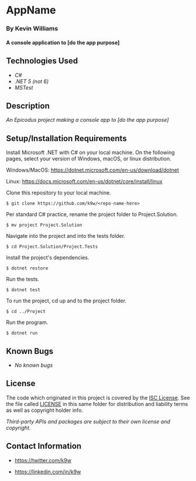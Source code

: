 #  AppName

### By Kevin Williams

#### A console application to [do the app purpose]

## Technologies Used

* _C#_
* _.NET 5 (not 6)_
* _MSTest_

## Description

_An Epicodus project making a console app to [do the app purpose]_

## Setup/Installation Requirements

Install Microsoft .NET with C# on your local machine. On the following
pages, select your version of Windows, macOS, or linux distribution.

Windows/MacOS: https://dotnet.microsoft.com/en-us/download/dotnet

Linux: https://docs.microsoft.com/en-us/dotnet/core/install/linux

Clone this repository to your local machine.

```$ git clone https://github.com/k9w/<repo-name-here>```

Per standard C# practice, rename the project folder to Project.Solution.

```$ mv project Project.Solution```

Navigate into the project and into the tests folder.

```$ cd Project.Solution/Project.Tests```

Install the project's dependencies.

```$ dotnet restore```

Run the tests.

```$ dotnet test```

To run the project, cd up and to the project folder.

```$ cd ../Project```

Run the program.

```$ dotnet run```

## Known Bugs

* _No known bugs_

## License

The code which originated in this project is covered by the [ISC
License](https://choosealicense.com/licenses/isc). See the file called
[LICENSE](https://github.com/k9w/<repo-name-here>/blob/main/LICENSE) in
this same folder for distribution and liability terms as well as
copyright holder info.

_Third-party APIs and packages are subject to their own license and
copyright._

## Contact Information

 - <https://twitter.com/k9w>

 - <https://linkedin.com/in/k9w>
